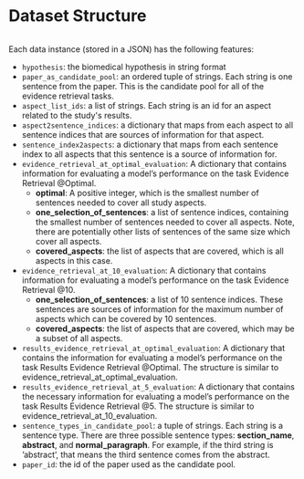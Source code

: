 # Dataset Structure

```{note} Evidence Bench's train, dev, and test split all have the same structure.
```

Each data instance (stored in a JSON) has the following features:

- ```hypothesis```: the biomedical hypothesis in string format
- ```paper_as_candidate_pool```: an ordered tuple of strings. Each string is one sentence from the paper. This is the candidate pool for all of the evidence retrieval tasks.
- ```aspect_list_ids```: a list of strings. Each string is an id for an aspect related to the study's results.
- ```aspect2sentence_indices```: a dictionary that maps from each aspect to all sentence indices that are sources of information for that aspect.
- ```sentence_index2aspects```: a dictionary that maps from each sentence index to all aspects that this sentence is a source of information for.
- ```evidence_retrieval_at_optimal_evaluation```: A dictionary that contains information for evaluating a model’s performance on the task Evidence Retrieval @Optimal.
    - **optimal**: A positive integer, which is the smallest number of sentences needed to cover all study aspects.
    - **one_selection_of_sentences**: a list of sentence indices, containing the smallest number of sentences needed to cover all aspects. Note, there are potentially other lists of sentences of the same size which cover all aspects.
    - **covered_aspects**: the list of aspects that are covered, which is all aspects in this case.
- `evidence_retrieval_at_10_evaluation`: A dictionary that contains information for evaluating a model’s performance on the task Evidence Retrieval @10.
    - **one_selection_of_sentences**: a list of 10 sentence indices. These sentences are sources of information for the maximum number of aspects which can be covered by 10 sentences.
    - **covered_aspects**: the list of aspects that are covered, which may be a subset of all aspects.
- ```results_evidence_retrieval_at_optimal_evaluation```: A dictionary that contains the information for evaluating a model’s performance on the task Results Evidence Retrieval @Optimal. The structure is similar to evidence_retrieval_at_optimal_evaluation.
- `results_evidence_retrieval_at_5_evaluation`: A dictionary that contains the necessary information for evaluating a model’s performance on the task Results Evidence Retrieval @5. The structure is similar to evidence_retrieval_at_10_evaluation.
- `sentence_types_in_candidate_pool`: a tuple of strings. Each string is a sentence type. There are three possible sentence types: **section_name**, **abstract**, and **normal_paragraph**. For example, if the third string is ’abstract’, that means the third sentence comes from the abstract.
- `paper_id`: the id of the paper used as the candidate pool.
